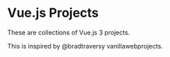 # Vue.js Projects

These are collections of Vue.js 3 projects.

This is inspired by @bradtraversy vanillawebprojects.
